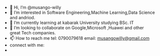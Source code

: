 - 👋 Hi, I’m @musango-willy
- 👀 I’m interested in Software Engineering,Machine Learning,Data Science and andriod.
- 🌱 I’m currently learning at kabarak University studying BSc. IT
- 💞️ I’m looking to collaborate on Google,Microsoft ,Huawei and other great Tech companies.
- 📫 How to reach me tel: 0790079618 email: musangowilly@gmail.com
- connect with me:
- 


<!---
musango-willy/musango-willy is a ✨ special ✨ repository because its `README.md` (this file) appears on your GitHub profile.
You can click the Preview link to take a look at your changes.
--->

